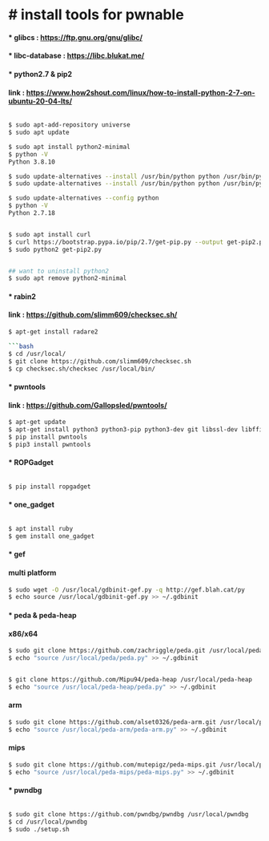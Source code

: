 # &#35; install tools for pwnable

#### &#42; glibcs : <https://ftp.gnu.org/gnu/glibc/>
#### &#42; libc-database : <https://libc.blukat.me/>


#### &#42; python2.7 & pip2
#### link : <https://www.how2shout.com/linux/how-to-install-python-2-7-on-ubuntu-20-04-lts/>
```bash

$ sudo apt-add-repository universe
$ sudo apt update

$ sudo apt install python2-minimal
$ python -V
Python 3.8.10

$ sudo update-alternatives --install /usr/bin/python python /usr/bin/python2 1
$ sudo update-alternatives --install /usr/bin/python python /usr/bin/python3 2

$ sudo update-alternatives --config python
$ python -V
Python 2.7.18


$ sudo apt install curl 
$ curl https://bootstrap.pypa.io/pip/2.7/get-pip.py --output get-pip2.py
$ sudo python2 get-pip2.py


## want to uninstall python2
$ sudo apt remove python2-minimal

```


#### &#42; rabin2
#### link : <https://github.com/slimm609/checksec.sh/>
```bash
$ apt-get install radare2

```bash
$ cd /usr/local/
$ git clone https://github.com/slimm609/checksec.sh
$ cp checksec.sh/checksec /usr/local/bin/

```

#### &#42; pwntools
#### link : <https://github.com/Gallopsled/pwntools/>
```bash
$ apt-get update
$ apt-get install python3 python3-pip python3-dev git libssl-dev libffi-dev build-essential
$ pip install pwntools
$ pip3 install pwntools

```

#### &#42; ROPGadget
```bash

$ pip install ropgadget

```


#### &#42; one_gadget
```bash

$ apt install ruby
$ gem install one_gadget

```

#### &#42; gef
#### multi platform
```bash
$ sudo wget -O /usr/local/gdbinit-gef.py -q http://gef.blah.cat/py
$ echo source /usr/local/gdbinit-gef.py >> ~/.gdbinit

```


#### &#42; peda & peda-heap
#### x86/x64
```bash
$ sudo git clone https://github.com/zachriggle/peda.git /usr/local/peda
$ echo "source /usr/local/peda/peda.py" >> ~/.gdbinit


$ git clone https://github.com/Mipu94/peda-heap /usr/local/peda-heap
$ echo "source /usr/local/peda-heap/peda.py" >> ~/.gdbinit

```

#### arm
```bash
$ sudo git clone https://github.com/alset0326/peda-arm.git /usr/local/peda-arm
$ echo "source /usr/local/peda-arm/peda-arm.py" >> ~/.gdbinit

```

#### mips
```bash
$ sudo git clone https://github.com/mutepigz/peda-mips.git /usr/local/peda-mips
$ echo "source /usr/local/peda-mips/peda-mips.py" >> ~/.gdbinit

```


#### &#42; pwndbg
```bash

$ sudo git clone https://github.com/pwndbg/pwndbg /usr/local/pwndbg
$ cd /usr/local/pwndbg
$ sudo ./setup.sh

```




